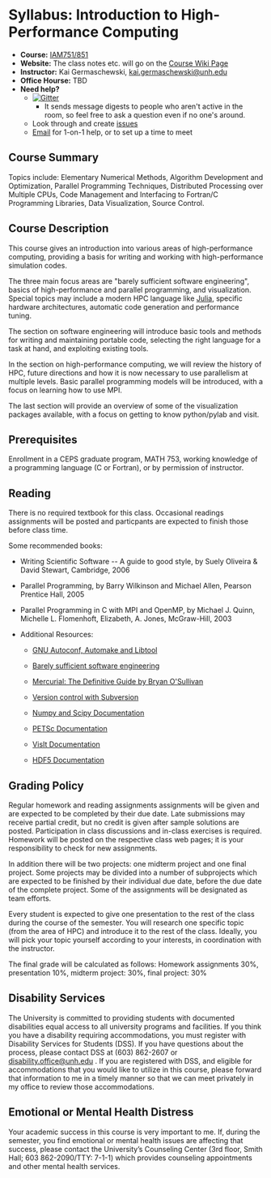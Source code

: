 # Syllabus: Introduction to High-Performance Computing

* **Course:** [IAM751/851](http://courses.unh.edu/class/201650/56515)
* **Website:** The class notes etc. will go on the [Course Wiki Page](https://github.com/unh-hpc/syllabus/wiki)
* **Instructor:** Kai Germaschewski, [kai.germaschewski@unh.edu](mailto:kai.germaschewski@unh.edu)
* **Office Hourse:** TBD
* **Need help?**
    * [![Gitter](https://badges.gitter.im/Join%20Chat.svg)](https://gitter.im/unh-hpc/Lobby?utm_source=share-link&utm_medium=badge&utm_campaign=pr-badge)
        * It sends message digests to people who aren't active in the room, so feel free to ask a question even if no one's around.
    * Look through and create [issues](https://github.com/unh-hpc/syllabus/issues)
   * [Email](mailto:kai.germaschewski@unh.edu) for 1-on-1 help, or to set up a time to meet

## Course Summary

Topics include: Elementary Numerical
Methods, Algorithm Development and Optimization, Parallel Programming
Techniques, Distributed Processing over Multiple CPUs, Code Management
and Interfacing to Fortran/C Programming Libraries, Data
Visualization, Source Control.

## Course Description

This course gives an introduction into various areas of
high-performance computing, providing a basis for writing and working
with high-performance simulation codes.

The three main focus areas are "barely sufficient software
engineering", basics of high-performance and parallel programming, and
visualization. Special topics may include a modern HPC language like
[Julia](http://julialang.org), specific hardware architectures,
automatic code generation and performance tuning.

The section on software engineering will introduce basic tools and
methods for writing and maintaining portable code, selecting the right
language for a task at hand, and exploiting existing tools.

In the section on high-performance computing, we will review the
history of HPC, future directions and how it is now necessary to use
parallelism at multiple levels. Basic parallel programming models will
be introduced, with a focus on learning how to use MPI.

The last section will provide an overview of some of the visualization
packages available, with a focus on getting to know python/pylab and
visit.

## Prerequisites

Enrollment in a CEPS graduate program, MATH 753,
working knowledge of a programming language (C or Fortran), or by
permission of instructor.

## Reading

There is no required textbook for this class. Occasional readings assignments
will be posted and particpants are expected to finish those before
class time.

Some recommended books:

 * Writing Scientific Software -- A guide to good style, by Suely
   Oliveira \& David Stewart, Cambridge, 2006

 * Parallel Programming, by Barry Wilkinson and Michael Allen, Pearson
   Prentice Hall, 2005

 * Parallel Programming in C with MPI and OpenMP, by Michael J. Quinn,
   Michelle L. Flomenhoft, Elizabeth, A. Jones, McGraw-Hill, 2003

 * Additional Resources:

   * [GNU Autoconf, Automake and Libtool](http://sources.redhat.com/autobook/)

   * [Barely sufficient software engineering](http://www.cs.sandia.gov/~maherou/docs/BarelySufficientSoftwareEngineering.pdf)

   * [Mercurial: The Definitive Guide by Bryan O'Sullivan](http://hgbook.red-bean.com/)

   * [Version control with Subversion](http://svnbook.red-bean.com/)

   * [Numpy and Scipy Documentation](http://sources.redhat.com/autobook/)

   * [PETSc Documentation](http://www.mcs.anl.gov/petsc/petsc-as/documentation/index.html)

   * [VisIt Documentation](https://wci.llnl.gov/codes/visit/manuals.htm)

   * [HDF5 Documentation](http://www.hdfgroup.org/HDF5/doc/doc-info.html)


## Grading Policy

Regular homework and reading assignments assignments will be given and
are expected to be completed by their due date. Late submissions may
receive partial credit, but no credit is given after sample solutions
are posted. Participation in class discussions and in-class exercises
is required. Homework will be posted on the respective class web
pages; it is your responsibility to check for new assignments.

In addition there will be two projects: one midterm project and one
final project. Some projects may be divided into a number of
subprojects which are expected to be finished by their individual due
date, before the due date of the complete project. Some of the
assignments will be designated as team efforts.

Every student is expected to give one presentation to the rest of the
class during the course of the semester. You will research one
specific topic (from the area of HPC) and introduce it to the rest of
the class. Ideally, you will pick your topic yourself according to
your interests, in coordination with the instructor.

The final grade will be calculated as follows: Homework assignments
30%, presentation 10%, midterm project: 30%, final project: 30%

## Disability Services

The University is committed to providing students with documented
disabilities equal access to all university programs and
facilities. If you think you have a disability requiring
accommodations, you must register with Disability Services for
Students (DSS). If you have questions about the process, please
contact DSS at (603) 862-2607 or disability.office@unh.edu . If you
are registered with DSS, and eligible for accommodations that you
would like to utilize in this course, please forward that information
to me in a timely manner so that we can meet privately in my office to
review those accommodations.

## Emotional or Mental Health Distress

Your academic success in this course is very important to me. If,
during the semester, you find emotional or mental health issues are
affecting that success, please contact the University’s Counseling
Center (3rd floor, Smith Hall; 603 862-2090/TTY: 7-1-1) which provides
counseling appointments and other mental health services.


